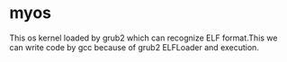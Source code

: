 # myos
This os kernel loaded by grub2 which can recognize ELF format.This we can write code by gcc because of grub2 ELFLoader and execution.
